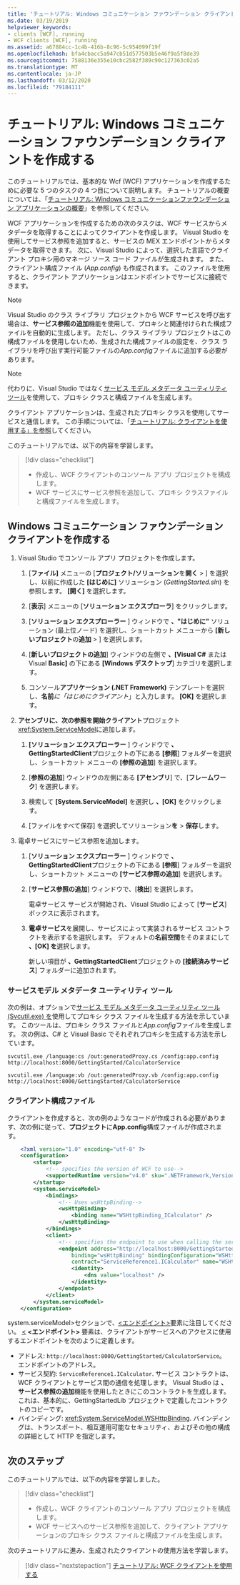 ```yaml
---
title: 'チュートリアル: Windows コミュニケーション ファウンデーション クライアントを作成する'
ms.date: 03/19/2019
helpviewer_keywords:
- clients [WCF], running
- WCF clients [WCF], running
ms.assetid: a67884cc-1c4b-416b-8c96-5c954099f19f
ms.openlocfilehash: bfa4cbacc5a947cb51d577503b5e46f9a5f8de39
ms.sourcegitcommit: 7588136e355e10cbc2582f389c90c127363c02a5
ms.translationtype: MT
ms.contentlocale: ja-JP
ms.lasthandoff: 03/12/2020
ms.locfileid: "79184111"
---
```

# <a name="tutorial-create-a-windows-communication-foundation-client"></a>チュートリアル: Windows コミュニケーション ファウンデーション クライアントを作成する

このチュートリアルでは、基本的な Wcf (WCF) アプリケーションを作成するために必要な 5 つのタスクの 4 つ目について説明します。 チュートリアルの概要については、「[チュートリアル: Windows コミュニケーションファウンデーション アプリケーションの概要](getting-started-tutorial.md)」を参照してください。

WCF アプリケーションを作成するための次のタスクは、WCF サービスからメタデータを取得することによってクライアントを作成します。 Visual Studio を使用してサービス参照を追加すると、サービスの MEX エンドポイントからメタデータを取得できます。 次に、Visual Studio によって、選択した言語でクライアント プロキシ用のマネージ ソース コード ファイルが生成されます。 また、クライアント構成ファイル (*App.config*) も作成されます。 このファイルを使用すると、クライアント アプリケーションはエンドポイントでサービスに接続できます。

> [!NOTE]
> Visual Studio のクラス ライブラリ プロジェクトから WCF サービスを呼び出す場合は、**サービス参照の追加**機能を使用して、プロキシと関連付けられた構成ファイルを自動的に生成します。 ただし、クラス ライブラリ プロジェクトはこの構成ファイルを使用しないため、生成された構成ファイルの設定を、クラス ライブラリを呼び出す実行可能ファイルの*App.config*ファイルに追加する必要があります。

> [!NOTE]
> 代わりに、Visual Studio ではなく[サービス モデル メタデータ ユーティリティ ツール](#servicemodel-metadata-utility-tool)を使用して、プロキシ クラスと構成ファイルを生成します。

クライアント アプリケーションは、生成されたプロキシ クラスを使用してサービスと通信します。 この手順については、「[チュートリアル: クライアントを使用する」を参照](how-to-use-a-wcf-client.md)してください。

このチュートリアルでは、以下の内容を学習します。
> [!div class="checklist"]
>
> - 作成し、WCF クライアントのコンソール アプリ プロジェクトを構成します。
> - WCF サービスにサービス参照を追加して、プロキシ クラスファイルと構成ファイルを生成します。

## <a name="create-a-windows-communication-foundation-client"></a>Windows コミュニケーション ファウンデーション クライアントを作成する

1. Visual Studio でコンソール アプリ プロジェクトを作成します。

    1. [**ファイル]** メニューの [**プロジェクト/ソリューション**を**開く** > ] を選択し、以前に作成した **[はじめに]** ソリューション (*GettingStarted.sln*) を参照します。 **[開く]** を選択します。

    2. [**表示**] メニューの [**ソリューション エクスプローラ**] をクリックします。

    3. [**ソリューション エクスプローラー** ] ウィンドウで **、"はじめに"** ソリューション (最上位ノード) を選択し、ショートカット メニューから **[新しいプロジェクト**の**追加** > ] を選択します。

    4. [**新しいプロジェクトの追加**] ウィンドウの左側で **、[Visual C#** または Visual **Basic]** の下にある **[Windows デスクトップ**] カテゴリを選択します。

    5. コンソール**アプリケーション (.NET Framework)** テンプレートを選択し、**名前***に「はじめにクライアント*」と入力します。 **[OK]** を選択します。

2. **アセンブリに、次の参照を開始クライアント**プロジェクト<xref:System.ServiceModel>に追加します。

    1. **[ソリューション エクスプローラー** ] ウィンドウで **、GettingStartedClient**プロジェクトの下にある **[参照**] フォルダーを選択し、ショートカット メニューの **[参照の追加**] を選択します。

    2. [**参照の追加**] ウィンドウの左側にある **[アセンブリ**] で、[**フレームワーク**] を選択します。

    3. 検索して **[System.ServiceModel]** を選択し **、[OK]** をクリックします。

    4. [ファイルをすべて保存] を選択してソリューション**を** > **保存**します。

3. 電卓サービスにサービス参照を追加します。

   1. [**ソリューション エクスプローラー** ] ウィンドウで **、GettingStartedClient**プロジェクトの下にある **[参照**] フォルダーを選択し、ショートカット メニューの **[サービス参照の追加**] を選択します。

   2. [**サービス参照の追加**] ウィンドウで、[**検出**] を選択します。

      電卓サービス サービスが開始され、Visual Studio によって [**サービス**] ボックスに表示されます。

   3. **電卓サービス**を展開し、サービスによって実装されるサービス コントラクトを表示するを選択します。 デフォルトの**名前空間**をそのままにして **、[OK] を**選択します。

      新しい項目が **、GettingStartedClient**プロジェクトの **[接続済みサービス**] フォルダーに追加されます。

### <a name="servicemodel-metadata-utility-tool"></a>サービスモデル メタデータ ユーティリティ ツール

次の例は、オプションで[サービス モデル メタデータ ユーティリティ ツール (Svcutil.exe) を](servicemodel-metadata-utility-tool-svcutil-exe.md)使用してプロキシ クラス ファイルを生成する方法を示しています。 このツールは、プロキシ クラス ファイルと*App.config*ファイルを生成します。 次の例は、C# と Visual Basic でそれぞれプロキシを生成する方法を示しています。

```shell
svcutil.exe /language:cs /out:generatedProxy.cs /config:app.config http://localhost:8000/GettingStarted/CalculatorService
```

```shell
svcutil.exe /language:vb /out:generatedProxy.vb /config:app.config http://localhost:8000/GettingStarted/CalculatorService
```

### <a name="client-configuration-file"></a>クライアント構成ファイル

クライアントを作成すると、次の例のようなコードが作成される必要があります、次の例に従って、**プロジェクト**に**App.config**構成ファイルが作成されます。

```xml
    <?xml version="1.0" encoding="utf-8" ?>
    <configuration>
        <startup>
            <!-- specifies the version of WCF to use-->
            <supportedRuntime version="v4.0" sku=".NETFramework,Version=v4.6.1" />
        </startup>
        <system.serviceModel>
            <bindings>
                <!-- Uses wsHttpBinding-->
                <wsHttpBinding>
                    <binding name="WSHttpBinding_ICalculator" />
                </wsHttpBinding>
            </bindings>
            <client>
                <!-- specifies the endpoint to use when calling the service -->
                <endpoint address="http://localhost:8000/GettingStarted/CalculatorService"
                    binding="wsHttpBinding" bindingConfiguration="WSHttpBinding_ICalculator"
                    contract="ServiceReference1.ICalculator" name="WSHttpBinding_ICalculator">
                    <identity>
                        <dns value="localhost" />
                    </identity>
                </endpoint>
            </client>
        </system.serviceModel>
    </configuration>
```

system.serviceModel>セクションで、[\<エンドポイント>](../configure-apps/file-schema/wcf/endpoint-element.md)要素に注目してください。 [ \<](../configure-apps/file-schema/wcf/system-servicemodel.md) **&lt;エンドポイント&gt;** 要素は、クライアントがサービスへのアクセスに使用するエンドポイントを次のように定義します。

- アドレス: `http://localhost:8000/GettingStarted/CalculatorService`。 エンドポイントのアドレス。
- サービス契約: `ServiceReference1.ICalculator`. サービス コントラクトは、WCF クライアントとサービス間の通信を処理します。 Visual Studio は **、サービス参照の追加**機能を使用したときにこのコントラクトを生成します。 これは、基本的に、GettingStartedLib プロジェクトで定義したコントラクトのコピーです。
- バインディング: <xref:System.ServiceModel.WSHttpBinding>. バインディングは、トランスポート、相互運用可能なセキュリティ、およびその他の構成の詳細として HTTP を指定します。

## <a name="next-steps"></a>次のステップ

このチュートリアルでは、以下の内容を学習しました。
> [!div class="checklist"]
>
> - 作成し、WCF クライアントのコンソール アプリ プロジェクトを構成します。
> - WCF サービスへのサービス参照を追加して、クライアント アプリケーションのプロキシ クラス ファイルと構成ファイルを生成します。

次のチュートリアルに進み、生成されたクライアントの使用方法を学習します。

> [!div class="nextstepaction"]
> [チュートリアル: WCF クライアントを使用する](how-to-use-a-wcf-client.md)
